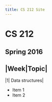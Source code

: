 ```yaml
---
title: CS 212 Site
---
```


# CS 212

## Spring 2016

|Week|Topic|
------------
|1| Data structures|

- Item 1
- Item 2
